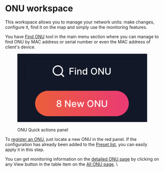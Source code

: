 # ONU workspace

This workspace allows you to manage your network units: make changes, configure it, find it on the map and simply use the monitoring features.

You have [Find ONU](onu-search.md) tool in the main menu section where you can manage to find ONU by MAC address or serial number or even the MAC address of client's device.

<figure><img src="../.gitbook/assets/Screenshot 2023-10-09 at 00.01.14.png" alt=""><figcaption><p>ONU Quick actions panel</p></figcaption></figure>

To [register an ONU](onu-registration.md), just locate a new ONU in the red panel. If the configuration has already been added to the [Preset list](../configuration-features/presets.md), you can easily apply it in this step.

You can get monitoring information on the [detailed ONU page](onu.md) by clicking on any View button in the table item on the [All ONU page](all-onu.md). \
